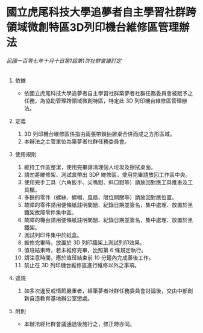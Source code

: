 # 國立虎尾科技大學追夢者自主學習社群跨領域微創特區3D列印機台維修區管理辦法

###### 民國一百零七年十月十日第1屆第1次社群會議訂定

1. 依據
    - 依國立虎尾科技大學追夢者自主學習社群築夢者社群任務委員會被賦予之任務，為協助管理跨領域微創特區，特定此 3D 列印機台維修區管理辦法。

2. 定義
    1. 3D 列印機台維修區係指由兩張帶鎖抽屜桌合併而成之方形區域。
    2. 本辦法之主管單位為築夢者社群任務委員會。

3. 使用規則
    1. 維持工作區整潔，使用完畢請清理個人垃圾及擦拭桌面。
    2. 請勿將維修架、測試盒帶出 3DP 維修區，使用完畢請放回工作區中央。
    3. 使用完手工具（六角扳手、尖嘴鉗、斜口鉗等）請放回對應工具推車及工具櫃。
    4. 多餘的零件（螺絲、螺帽、風扇、限位開關等）請放回對應位置。
    5. 故障的零件請用便條紙註明問題、紀錄日期並簽名，集中處理、放置於黑鐵架故障零件集中區。
    6. 故障的機台請用便條紙註明問題、紀錄日期並簽名，集中處理、放置於黑鐵架。
    7. 測試列印件集中於紙盒。
    8. 維修完畢時，放置於 3D 列印牆架上測試列印效果。
    9. 值班結束時，若未維修完畢，比照第 6 條規定執行。
    10. 請注意時間，應於值班結束前 10 分鐘內完成善後工作。
    11. 禁止在 3D 列印機台維修區進行維修以外之事項。

4. 違規
    1. 如多次違反或情節嚴重者，經築夢者社群任務委員會討論後，交由中部創新自造教育基地辦公室懲處。

5. 附則
    - 本辦法經社群會議通過後施行之，修正時亦同。